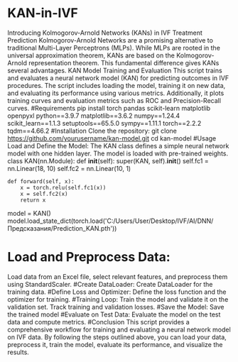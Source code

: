 # KAN-in-IVF
Introducing Kolmogorov-Arnold Networks (KANs) in IVF Treatment Prediction
Kolmogorov-Arnold Networks are a promising alternative to traditional Multi-Layer Perceptrons (MLPs). While MLPs are rooted in the universal approximation theorem, KANs are based on the Kolmogorov-Arnold representation theorem. This fundamental difference gives KANs several advantages.
KAN Model Training and Evaluation
This script trains and evaluates a neural network model (KAN) for predicting outcomes in IVF procedures. The script includes loading the model, training it on new data, and evaluating its performance using various metrics. Additionally, it plots training curves and evaluation metrics such as ROC and Precision-Recall curves.
#Requirements 
pip install torch pandas scikit-learn matplotlib openpyxl
python==3.9.7
matplotlib==3.6.2
numpy==1.24.4
scikit_learn==1.1.3
setuptools==65.5.0
sympy==1.11.1
torch==2.2.2
tqdm==4.66.2
#Installation
Clone the repository:
git clone https://github.com/yourusername/kan-model.git
cd kan-model
#Usage
Load and Define the Model:
The KAN class defines a simple neural network model with one hidden layer. The model is loaded with pre-trained weights.
class KAN(nn.Module):
    def __init__(self):
        super(KAN, self).__init__()
        self.fc1 = nn.Linear(18, 10)
        self.fc2 = nn.Linear(10, 1)

    def forward(self, x):
        x = torch.relu(self.fc1(x))
        x = self.fc2(x)
        return x

model = KAN()
model.load_state_dict(torch.load('C:/Users/User/Desktop/IVF/AI/DNN/Предсказания/Prediction_KAN.pth'))
# Load and Preprocess Data:
Load data from an Excel file, select relevant features, and preprocess them using StandardScaler.
#Create DataLoader:
Create DataLoader for the training data.
#Define Loss and Optimizer:
Define the loss function and the optimizer for training.
#Training Loop:
Train the model and validate it on the validation set. Track training and validation losses.
#Save the Model:
Save the trained model
#Evaluate on Test Data:
Evaluate the model on the test data and compute metrics.
#Conclusion
This script provides a comprehensive workflow for training and evaluating a neural network model on IVF data. By following the steps outlined above, you can load your data, preprocess it, train the model, evaluate its performance, and visualize the results.
